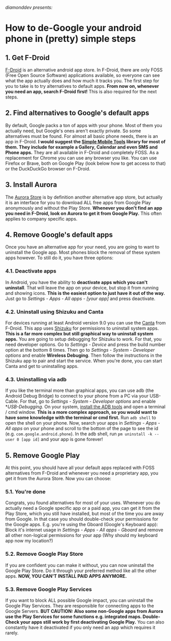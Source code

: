 *diamonddev presents:*
# How to de-Google your android phone in (pretty) simple steps
## 1. Get F-Droid
[F-Droid](https://f-droid.org) is an alternative android app store. In F-Droid, there are only FOSS (Free Open Source Software) applications available, so everyone can see what the app actually does and how much it tracks you. The first step for you to take is to try alternatives to default apps.
**From now on, whenever you need an app, search F-Droid first!**
This is also required for the next steps.
## 2. Find alternatives to Google's default apps
By default, Google packs a ton of apps with your phone. Most of them you actually need, but Google's ones aren't exactly private. So some alternatives must be found. For almost all basic phone needs, there is an app in F-Droid.
**I would suggest the [Simple Mobile Tools](https://simplemobiletools.com) library for most of them. They include for example a Gallery, Calendar and even SMS and Phone apps.**
They are all available in F-Droid and completely FOSS.
As a replacement for Chrome you can use any browser you like. You can use Firefox or Brave, both on Google Play (look below how to get access to that) or the DuckDuckGo browser on F-Droid.
## 3. Install Aurora
The [Aurora Store]() is by definition another alternative app store, but actually it is an interface for you to download ALL free apps from Google Play anonymously and without the Play Store.
**Whenever you don't find an app you need in F-Droid, look on Aurora to get it from Google Play.**
This often applies to company specific apps.
## 4. Remove Google's default apps
Once you have an alternative app for your need, you are going to want to uninstall the Google app. Most phones block the removal of these system apps however. To still do it, you have three options:
### 4.1. Deactivate apps
In Android, you have the ability to **deactivate apps which you can't uninstall**. That will leave the app on your device, but stop it from running and showing icons.
**This is the easiest option to just have it out of the way.**
Just go to *Settings - Apps - All apps - [your app]* and press deactivate.
### 4.2. Uninstall using Shizuku and Canta
For devices running at least Android version 9.0 you can use the [Canta](https://f-droid.org/en/packages/org.samo_lego.canta) from F-Droid. This app uses [Shizuku](https://shizuku.rikka.app/download/) for permissions to uninstall system apps.
**This is a far more complex but still graphical way to uninstall system apps.**
You are going to setup debugging for Shizuku to work. For that, you need developer options. Go to *Settings - Device* and press the build number option at the bottom 8 times. Then go to *Settings - System - Developer options* and enable **Wireless Debuging**. Then follow the instructions in the Shizuku app to pair and start the service. When you're done, you can start Canta and get to uninstalling apps.
### 4.3. Uninstalling via adb
If you like the terminal more than graphical apps, you can use adb (the Android Debug Bridge) to connect to your phone from a PC via your USB-Cable. For that, go to *Settings - System - Developer options* and enable **USB-Debugging*. On your system, [install the ADB tools](https://www.xda-developers.com/install-adb-windows-macos-linux/) and open a terminal / cmd window.
**This is a more complex approach, so you would want to have some knowledge with the terminal or cmd first.**
Run `adb shell` to open the shell on your phone.
Now, search your apps in *Settings - Apps - All apps* on your phone and scroll to the bottom of the page to see the id (e.g. `com.google.android.phone`).
In the adb shell, run `pm uninstall -k --user 0 [app id]` and your app is gone forever!
## 5. Remove Google Play
At this point, you should have all your default apps replaced with FOSS alternatives from F-Droid and whenever you need a proprietary app, you get it from the Aurora Store. Now you can choose:
### 5.1. You're done
Congrats, you found alternatives for most of your uses. Whenever you do actually need a Google specific app or a paid app, you can get it from the Play Store, which you still have installed, but most of the time you are away from Google. In that case you should double-check your permissions for the Google apps. E.g. you're using the Gboard (Google's Keyboard app): Block it's internet usage in *Settings - Apps - All apps - Gboard* and remove all other non-logical permissions for your app (Why should my keyboard app now my location?)
### 5.2. Remove Google Play Store
If you are confident you can make it without, you can now uninstall the Google Play Store. Do it through your preferred method like all the other apps.
**NOW, YOU CAN'T INSTALL PAID APPS ANYMORE.**
### 5.3. Remove Google Play Services
If you want to block ALL possible Google impact, you can uninstall the Google Play Services. They are responsible for connecting apps to the Google Servers.
**BUT CAUTION: Also some non-Google apps from Aurora use the Play Services for some functions e.g. integrated maps. Double-Check your apps still work by first deactivating Google Play.**
You can also constantly have it deactivated if you only need an app which requires it rarely.
